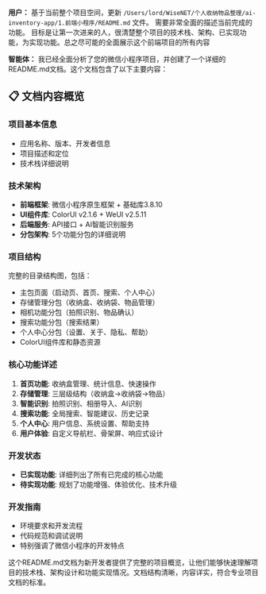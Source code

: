 **用户：** 
基于当前整个项目空间，更新 `/Users/lord/WiseNET/个人收纳物品整理/ai-inventory-app/1.前端小程序/README.md` 文件。 
 需要非常全面的描述当前完成的功能。 
 目标是让第一次进来的人，很清楚整个项目的技术栈、架构、已实现功能，为实现功能。总之尽可能的全面展示这个前端项目的所有内容

**智能体：** 
我已经全面分析了您的微信小程序项目，并创建了一个详细的README.md文档。这个文档包含了以下主要内容：

## 📋 文档内容概览

### 项目基本信息
- 应用名称、版本、开发者信息
- 项目描述和定位
- 技术栈详细说明

### 技术架构
- **前端框架**: 微信小程序原生框架 + 基础库3.8.10
- **UI组件库**: ColorUI v2.1.6 + WeUI v2.5.11
- **后端服务**: API接口 + AI智能识别服务
- **分包架构**: 5个功能分包的详细说明

### 项目结构
完整的目录结构图，包括：
- 主包页面（启动页、首页、搜索、个人中心）
- 存储管理分包（收纳盒、收纳袋、物品管理）
- 相机功能分包（拍照识别、物品确认）
- 搜索功能分包（搜索结果）
- 个人中心分包（设置、关于、隐私、帮助）
- ColorUI组件库和静态资源

### 核心功能详述
1. **首页功能**: 收纳盒管理、统计信息、快速操作
2. **存储管理**: 三层级结构（收纳盒→收纳袋→物品）
3. **智能识别**: 拍照识别、相册导入、AI识别
4. **搜索功能**: 全局搜索、智能建议、历史记录
5. **个人中心**: 用户信息、系统设置、帮助支持
6. **用户体验**: 自定义导航栏、骨架屏、响应式设计

### 开发状态
- **已实现功能**: 详细列出了所有已完成的核心功能
- **待实现功能**: 规划了功能增强、体验优化、技术升级

### 开发指南
- 环境要求和开发流程
- 代码规范和调试说明
- 特别强调了微信小程序的开发特点

这个README.md文档为新开发者提供了完整的项目概览，让他们能够快速理解项目的技术栈、架构设计和功能实现情况。文档结构清晰，内容详实，符合专业项目文档的标准。
